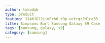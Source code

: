 ```yaml
---
author: tokodab
type: product
featimg: 114hJGlJjjmFrh0_t9p-uefcqzJM1cq33
title: Simpsons Bart Samsung Galaxy S9 Case
tags: [samsung, galaxy, s9]
category: [samsung]
---
```

